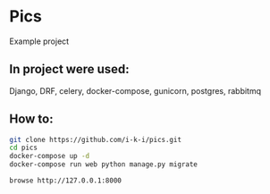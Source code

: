 # Pics
Example project

## In project were used:
Django, DRF, celery, docker-compose, gunicorn, postgres, rabbitmq

## How to:
```bash
git clone https://github.com/i-k-i/pics.git
cd pics
docker-compose up -d
docker-compose run web python manage.py migrate

browse http://127.0.0.1:8000
```
